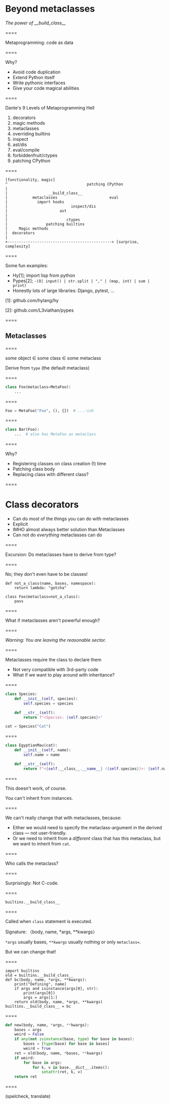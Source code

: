 # Beyond metaclasses

*The power of \_\_build_class__*

====

Metaprogramming: code as data

====

Why?

- Avoid code duplication
- Extend Python itself
- Write pythonic interfaces
- Give your code magical abilities

====

Dante's 9 Levels of Metaprogramming Hell

1. decorators
2. magic methods
3. metaclasses
4. overriding builtins
5. inspect
6. ast/dis
7. eval/compile
8. forbiddenfruit/ctypes
9. patching CPython

====

```
[functionality, magic]
^                                   patching CPython
|
|                  __build_class__
|           metaclasses                       eval
|             import hooks
|                            inspect/dis
|                       ast
|
|                          ctypes
|                 patching builtins
|     Magic methods
|  decorators
|
+----------------------------------------------> [surprise, complexity]
```
====

Some fun examples:

- Hy\[1]; import lisp from python
- Pypes\[2]; `-(O| input() | str.split | "," | (map, int) | sum | print)`
- Honestly lots of large libraries: Django, pytest, ...

  


\[1]: github.com/hylang/hy

\[2]: github.com/L3viathan/pypes

====

## Metaclasses

====

some object ∈ some class ∈ some metaclass

Derive from `type` (the default metaclass)

====

```python
class Foo(metaclass=MetaFoo):
    ...
```

====

```python
Foo = MetaFoo("Foo", (), {})  # ...-ish
```

====

```python
class Bar(Foo):
    ...  # also has MetaFoo as metaclass
```

====

Why?

- Registering classes on class creation (!) time
- Patching class body
- Replacing class with different class?

====

# Class decorators

- Can do _most_ of the things you can do with metaclasses
- Explicit
- IMHO almost always better solution than Metaclasses
- Can not do _everything_ metaclasses can do

====

Excursion: Do metaclasses have to derive from type?

====

No; they don't even have to be classes!

```exec
def not_a_class(name, bases, namespace):
    return lambda: "gotcha"

class Foo(metaclass=not_a_class):
    pass
```

====

What if metaclasses aren't powerful enough?

====

*Warning: You are leaving the reasonable sector.*

====

Metaclasses require the class to declare them

- Not very compatible with 3rd-party code
- What if we want to play around with inheritance?

====

```python
class Species:
    def __init__(self, species):
        self.species = species

    def __str__(self):
        return f"<Species: {self.species}>"

cat = Species("Cat")
```

====

```python
class EgyptianMau(cat):
    def __init__(self, name):
        self.name = name

    def __str__(self):
        return f"<{self.__class__.__name__} ({self.species})>: {self.name}"
```

====

This doesn't work, of course.

You can't inherit from instances.

====

We can't really change that with metaclasses, because:

- Either we would need to specify the metaclass-argument in the derived
  class — not user-friendly.
- Or we need to inherit from a _different_ class that has this metaclass,
  but we want to inherit from `cat`.

====

Who calls the metaclass?

====

Surprisingly: Not C-code.

====

`builtins.__build_class__`

====

Called when `class` statement is executed.

Signature: 〈body, name, *args, **kwargs〉

`*args` usually bases, `**kwargs` usually nothing or only `metaclass=`.

But we can change that!

====

```exec
import builtins
old = builtins.__build_class__
def bc(body, name, *args, **kwargs):
    print("Defining", name)
    if args and isinstance(args[0], str):
        print(args[0])
        args = args[1:]
    return old(body, name, *args, **kwargs)
builtins.__build_class__ = bc
```

====

```python
def new(body, name, *args, **kwargs):
    bases = args
    weird = False
    if any(not isinstance(base, type) for base in bases):
        bases = [type(base) for base in bases]
        weird = True
    ret = old(body, name, *bases, **kwargs)
    if weird:
        for base in args:
            for k, v in base.__dict__.items():
                setattr(ret, k, v)
    return ret
```

====

(spelcheck, translate)

